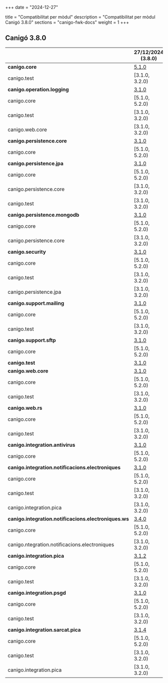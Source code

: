 +++
date        = "2024-12-27"

title       = "Compatibilitat per mòdul"
description = "Compatibilitat per mòdul Canigó 3.8.0"
sections    = "canigo-fwk-docs"
weight      = 1
+++

## Canigó 3.8.0

|                                                   		| 27/12/2024 (3.8.0)																							 |
|---------------------------------------------------		|------------------																								 |
| **canigo.core**                                   		| [5.1.0](/plataformes/canigo/documentacio-llibreries/canigo.core/5.1.0/)  	                					 |
|   canigo.test                                   		    | [3.1.0, 3.2.0)                                                                            					 |
| **canigo.operation.logging**                              | [3.1.0](/plataformes/canigo/documentacio-llibreries/canigo.operation.logging/3.1.0/)  						 |
|   canigo.core                                   		    | [5.1.0, 5.2.0)                                                                            					 |
|   canigo.test                                   		    | [3.1.0, 3.2.0)                                                                            					 |
|   canigo.web.core                                   		| [3.1.0, 3.2.0)                                                                            					 |
| **canigo.persistence.core**                               | [3.1.0](/plataformes/canigo/documentacio-llibreries/canigo.persistence.core/3.1.0/)  	    					 |
|   canigo.core                                   		    | [5.1.0, 5.2.0)                                                                            					 |
| **canigo.persistence.jpa**                                | [3.1.0](/plataformes/canigo/documentacio-llibreries/canigo.persistence.jpa/3.1.0/)  	    					 |
|   canigo.core                                   		    | [5.1.0, 5.2.0)                                                                            					 |
|   canigo.persistence.core                                 | [3.1.0, 3.2.0)                                                                            					 |
|   canigo.test                                   		    | [3.1.0, 3.2.0)                                                                            					 |
| **canigo.persistence.mongodb**                            | [3.1.0](/plataformes/canigo/documentacio-llibreries/canigo.persistence.mongodb/3.1.0/)  						 |
|   canigo.core                                   		    | [5.1.0, 5.2.0)                                                                            					 |
|   canigo.persistence.core                                 | [3.1.0, 3.2.0)                                                                            					 |
| **canigo.security**                                       | [3.1.0](/plataformes/canigo/documentacio-llibreries/canigo.security/3.1.0/)  	            					 |
|   canigo.core                                   		    | [5.1.0, 5.2.0)                                                                            					 |
|   canigo.test                                   		    | [3.1.0, 3.2.0)                                                                            					 |
|   canigo.persistence.jpa                                  | [3.1.0, 3.2.0)                                                                            					 |
| **canigo.support.mailing**                                | [3.1.0](/plataformes/canigo/documentacio-llibreries/canigo.support.mailing/3.1.0/)  	    					 |
|   canigo.core                                   		    | [5.1.0, 5.2.0)                                                                            					 |
|   canigo.test                                   		    | [3.1.0, 3.2.0)                                                                            					 |
| **canigo.support.sftp**                                   | [3.1.0](/plataformes/canigo/documentacio-llibreries/canigo.support.sftp/3.1.0/)  	        					 |
|   canigo.core                                   		    | [5.1.0, 5.2.0)                                                                            					 |
| **canigo.test**                                           | [3.1.0](/plataformes/canigo/documentacio-llibreries/canigo.test/3.1.0/)  	                					 |
| **canigo.web.core**                                       | [3.1.0](/plataformes/canigo/documentacio-llibreries/canigo.web.core/3.1.0/)  	            					 |
|   canigo.core                                   		    | [5.1.0, 5.2.0)                                                                            					 |
|   canigo.test                                   		    | [3.1.0, 3.2.0)                                                                            					 |
| **canigo.web.rs**                                         | [3.1.0](/plataformes/canigo/documentacio-llibreries/canigo.web.rs/3.1.0/)  	            					 |
|   canigo.core                                   		    | [5.1.0, 5.2.0)                                                                            					 |
|   canigo.test                                   		    | [3.1.0, 3.2.0)                                                                            					 |
| **canigo.integration.antivirus**                          | [3.1.0](/plataformes/canigo/documentacio-llibreries/canigo.integration.antivirus/3.1.0/)  					 |
|   canigo.core                                   		    | [5.1.0, 5.2.0)                                                                            					 |
| **canigo.integration.notificacions.electroniques**        | [3.1.0](/plataformes/canigo/documentacio-llibreries/canigo.integration.notificacions.electroniques/3.1.0/)  				 |
|   canigo.core                                   		    | [5.1.0, 5.2.0)                                                                            					 |
|   canigo.test                                   		    | [3.1.0, 3.2.0)                                                                            					 |
|   canigo.integration.pica                        		    | [3.1.0, 3.2.0)                                                                            					 |
| **canigo.integration.notificacions.electroniques.ws**     | [3.4.0](/plataformes/canigo/documentacio-llibreries/canigo.integration.notificacions.electroniques.ws/3.4.0/)  |
|   canigo.core                                   		    | [5.1.0, 5.2.0)                                                                            					 |
|   canigo.ntegration.notificacions.electroniques  		    | [3.1.0, 3.2.0)                                                                            					 |
| **canigo.integration.pica**                               | [3.1.2](/plataformes/canigo/documentacio-llibreries/canigo.integration.pica/3.1.2/)  							 |
|   canigo.core                                   		    | [5.1.0, 5.2.0)                                                                            					 |
|   canigo.test                                   		    | [3.1.0, 3.2.0)                                                                            					 |
| **canigo.integration.psgd**                               | [3.1.0](/plataformes/canigo/documentacio-llibreries/canigo.integration.psgd/3.1.0/)  							 |
|   canigo.core                                   		    | [5.1.0, 5.2.0)                                                                            					 |
|   canigo.test                                   		    | [3.1.0, 3.2.0)                                                                            					 |
| **canigo.integration.sarcat.pica**                        | [3.1.4](/plataformes/canigo/documentacio-llibreries/canigo.integration.sarcat.pica/3.1.4/)  					 |
|   canigo.core                                   		    | [5.1.0, 5.2.0)                                                                            					 |
|   canigo.test                                   		    | [3.1.0, 3.2.0)                                                                            					 |
|   canigo.integration.pica                                 | [3.1.0, 3.2.0)                                                                            					 |
